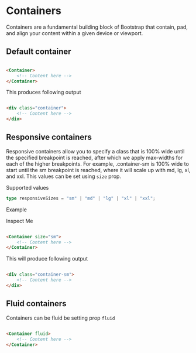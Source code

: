 # Containers

Containers are a fundamental building block of Bootstrap that contain, pad, and align your content within a given device
or viewport.

## Default container

```html

<Container>
    <!-- Content here -->
</Container>
```

This produces following output

```html

<div class="container">
    <!-- Content here -->
</div>
```

## Responsive containers

Responsive containers allow you to specify a class that is 100% wide until the specified breakpoint is reached, after
which we apply max-widths for each of the higher breakpoints. For example, .container-sm is 100% wide to start until the
sm breakpoint is reached, where it will scale up with md, lg, xl, and xxl. This values can be set using `size` prop.

Supported values

```ts
type responsiveSizes = "sm" | "md" | "lg" | "xl" | "xxl";
```

Example

<WContainer size="sm">
     Inspect Me
</WContainer>

```html

<Container size="sm">
    <!-- Content here -->
</Container>
```

This will produce following output

```html

<div class="container-sm">
    <!-- Content here -->
</div>
```

## Fluid containers

Containers can be fluid be setting prop `fluid`

```html

<Container fluid>
    <!-- Content here -->
</Container>
```
